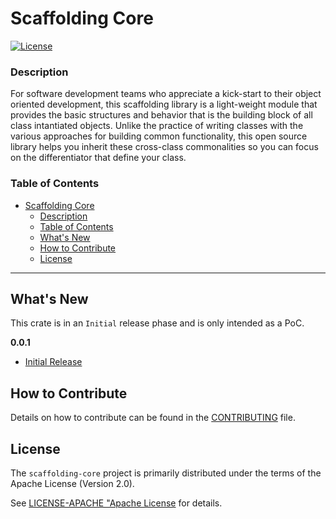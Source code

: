 # Scaffolding Core
[![License](https://img.shields.io/badge/License-Apache%202.0-blue.svg)](https://opensource.org/licenses/Apache-2.0)


### Description
For software development teams who appreciate a kick-start to their object oriented development, this scaffolding library is a light-weight module that provides the basic structures and behavior that is the building block of all class intantiated objects. Unlike the practice of writing classes with the various approaches for building common functionality, this open source library helps you inherit these cross-class commonalities so you can focus on the differentiator that define your class.   

### Table of Contents
- [Scaffolding Core](#scaffolding-core)
    - [Description](#description)
    - [Table of Contents](#table-of-contents)
  - [What's New](#whats-new)
  - [How to Contribute](#how-to-contribute)
  - [License](#license)

---

## What's New

This crate is in an `Initial` release phase and is only intended as a PoC.

**0.0.1**
+ [Initial Release](https://github.com/dsietz/scaffolding-core/issues/1)

## How to Contribute

Details on how to contribute can be found in the [CONTRIBUTING](./CONTRIBUTING.md) file.

## License

The `scaffolding-core` project is primarily distributed under the terms of the Apache License (Version 2.0).

See [LICENSE-APACHE "Apache License](./LICENSE-APACHE) for details.